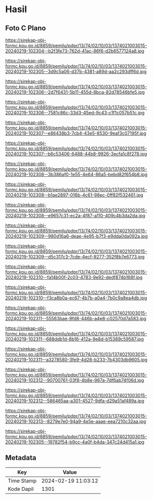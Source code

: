 # Hasil

## Foto C Plano

https://sirekap-obj-formc.kpu.go.id/8859/pemilu/pdpr/13/74/02/10/03/1374021003015-20240219-102304--b2f3fe73-762d-41ac-86f6-d2b6577124a8.jpg

https://sirekap-obj-formc.kpu.go.id/8859/pemilu/pdpr/13/74/02/10/03/1374021003015-20240219-102305--3d9c5a06-d37b-4381-a89d-aa2c293dff6d.jpg

https://sirekap-obj-formc.kpu.go.id/8859/pemilu/pdpr/13/74/02/10/03/1374021003015-20240219-102306--2d7f6431-5b11-455d-8bca-82d78546bfe5.jpg

https://sirekap-obj-formc.kpu.go.id/8859/pemilu/pdpr/13/74/02/10/03/1374021003015-20240219-102306--7581c86c-33d3-45ed-9c43-c1f1c057b51c.jpg

https://sirekap-obj-formc.kpu.go.id/8859/pemilu/pdpr/13/74/02/10/03/1374021003015-20240219-102307--e86438b3-7cb4-43e5-8530-9eaf3c07195f.jpg

https://sirekap-obj-formc.kpu.go.id/8859/pemilu/pdpr/13/74/02/10/03/1374021003015-20240219-102307--b6c53406-6488-44b8-9926-3ecfa1c8f278.jpg

https://sirekap-obj-formc.kpu.go.id/8859/pemilu/pdpr/13/74/02/10/03/1374021003015-20240219-102308--3b386af0-1e55-4e64-86a5-bebd82f654b8.jpg

https://sirekap-obj-formc.kpu.go.id/8859/pemilu/pdpr/13/74/02/10/03/1374021003015-20240219-102308--b1ae2897-016b-4c61-98ec-0ff82f532461.jpg

https://sirekap-obj-formc.kpu.go.id/8859/pemilu/pdpr/13/74/02/10/03/1374021003015-20240219-102308--e9657c31-ec2a-4f87-a110-409c4b3da2da.jpg

https://sirekap-obj-formc.kpu.go.id/8859/pemilu/pdpr/13/74/02/10/03/1374021003015-20240219-102309--980d16a6-deae-4e95-b7f3-e9dda0da092a.jpg

https://sirekap-obj-formc.kpu.go.id/8859/pemilu/pdpr/13/74/02/10/03/1374021003015-20240219-102309--d5c317c3-7cde-4ecf-9277-352f8b7e6773.jpg

https://sirekap-obj-formc.kpu.go.id/8859/pemilu/pdpr/13/74/02/10/03/1374021003015-20240219-102310--fa14b00f-2c03-4783-9e92-dedf874b168f.jpg

https://sirekap-obj-formc.kpu.go.id/8859/pemilu/pdpr/13/74/02/10/03/1374021003015-20240219-102310--f3ca8b0a-ec67-4b7b-a0a4-7b0c9a8ea4db.jpg

https://sirekap-obj-formc.kpu.go.id/8859/pemilu/pdpr/13/74/02/10/03/1374021003015-20240219-102311--55563bae-9fd8-446b-a4e8-c02570d7a583.jpg

https://sirekap-obj-formc.kpu.go.id/8859/pemilu/pdpr/13/74/02/10/03/1374021003015-20240219-102311--688ddb1d-8b16-412a-9e8d-b15389c59587.jpg

https://sirekap-obj-formc.kpu.go.id/8859/pemilu/pdpr/13/74/02/10/03/1374021003015-20240219-102311--a3278580-3fe9-4d28-b233-7b4303db9605.jpg

https://sirekap-obj-formc.kpu.go.id/8859/pemilu/pdpr/13/74/02/10/03/1374021003015-20240219-102312--90700761-03f8-4b8e-967a-7df6ab74f06d.jpg

https://sirekap-obj-formc.kpu.go.id/8859/pemilu/pdpr/13/74/02/10/03/1374021003015-20240219-102312--586465aa-a301-4527-9dfa-d29a51af489a.jpg

https://sirekap-obj-formc.kpu.go.id/8859/pemilu/pdpr/13/74/02/10/03/1374021003015-20240219-102313--8279e7e0-94a9-4e5e-aaae-eea7210c32aa.jpg

https://sirekap-obj-formc.kpu.go.id/8859/pemilu/pdpr/13/74/02/10/03/1374021003015-20240219-102305--19782f54-b9cc-4a0f-b4da-347c24d415a1.jpg


## Metadata

| Key        | Value               |
| ---------- | ------------------- |
| Time Stamp | 2024-02-19 11:03:12 |
| Kode Dapil | 1301                |



